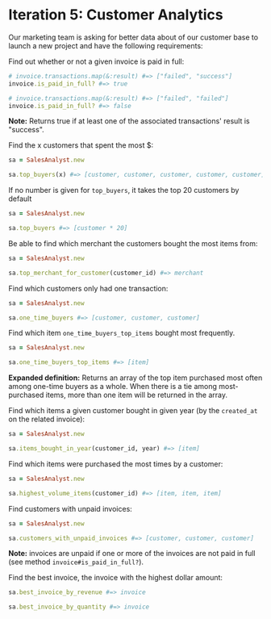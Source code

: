 # Iteration 5: Customer Analytics

Our marketing team is asking for better data about of our customer base to launch a new project and have the following requirements:

Find out whether or not a given invoice is paid in full:   

```rb
# invoice.transactions.map(&:result) #=> ["failed", "success"]  
invoice.is_paid_in_full? #=> true

# invoice.transactions.map(&:result) #=> ["failed", "failed"]  
invoice.is_paid_in_full? #=> false
```

**Note:** Returns true if at least one of the associated transactions' result is "success".  

Find the x customers that spent the most $:

```rb
sa = SalesAnalyst.new

sa.top_buyers(x) #=> [customer, customer, customer, customer, customer]
```

If no number is given for `top_buyers`, it takes the top 20 customers by default

```rb
sa = SalesAnalyst.new

sa.top_buyers #=> [customer * 20]
```

Be able to find which merchant the customers bought the most items from:

```rb
sa = SalesAnalyst.new

sa.top_merchant_for_customer(customer_id) #=> merchant
```

Find which customers only had one transaction:

```rb
sa = SalesAnalyst.new

sa.one_time_buyers #=> [customer, customer, customer]
```

Find which item `one_time_buyers_top_items` bought most frequently. 

```rb
sa = SalesAnalyst.new

sa.one_time_buyers_top_items #=> [item]
```
**Expanded definition:** Returns an array of the top item purchased most often among one-time buyers as a whole. When there is a tie among most-purchased items, more than one item will be returned in the array.

Find which items a given customer bought in given year (by the `created_at` on the related invoice):

```rb
sa = SalesAnalyst.new

sa.items_bought_in_year(customer_id, year) #=> [item]
```

Find which items were purchased the most times by a customer:

```rb
sa = SalesAnalyst.new

sa.highest_volume_items(customer_id) #=> [item, item, item]
```

Find customers with unpaid invoices:

```rb
sa = SalesAnalyst.new

sa.customers_with_unpaid_invoices #=> [customer, customer, customer]
```

**Note:** invoices are unpaid if one or more of the invoices are not paid in full (see method `invoice#is_paid_in_full?`).

Find the best invoice, the invoice with the highest dollar amount:

```rb
sa.best_invoice_by_revenue #=> invoice
```

```rb
sa.best_invoice_by_quantity #=> invoice
```

